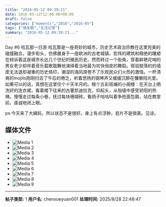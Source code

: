 ```yaml
---
title: "2016-05-12 09:39:21"
date: 2016-05-12T12:00:00+08:00
draft: false
categories: ["moments","2016","2016-05"]
tags: ["朋友圈","生活记录"]
summary: "2016-05-12 09:39:21..."
---
```


Day #6 哈瓦那一日游 哈瓦那是一座奇妙的城市，历史艺术政治宗教在这里完美的碰撞融合。漫步街头，仿佛置身于一座欧洲的古老城镇，宏伟的建筑和精绝的雕塑在倾诉着这座城市长达几个世纪的殖民历史。然而转过一个街角，穿着鲜艳花哨的男女老少却伴着音乐载歌载舞地演绎着当地最为欢快俏皮的舞蹈。斑驳脱落的的墙皮无法退却凝重的历史烙印，潮湿的海风席卷不了乐观民众们火热的激情。一杯清爽的mojito刚刚扫去了午后的倦乏，听着悠扬的钢琴声又缓缓沉醉在慵懒阳光里。如果可以的话，真想在这里住个十天半月的。租个五彩斑斓的小阁楼：在天台上晒洗好的连衣裙，看着楼下往来的古董凯迪拉克，仰起头，从指缝中感受骄阳的热辣。慢慢走过每条小巷，抚过每块珊瑚砖。看鸽子咕咕叫着争抢面包屑，站在教堂前，虔诚地闭上眼。

ps.今天来了大姨妈，所以状态不是很好。身上有点浮肿，皂片不是很美。见谅。

## 媒体文件

- ![Media 1](/Moments/photos/2016-05-12/201605120939210.jpg)
- ![Media 2](/Moments/photos/2016-05-12/201605120939211.jpg)
- ![Media 3](/Moments/photos/2016-05-12/201605120939212.jpg)
- ![Media 4](/Moments/photos/2016-05-12/201605120939213.jpg)
- ![Media 5](/Moments/photos/2016-05-12/201605120939214.jpg)
- ![Media 6](/Moments/photos/2016-05-12/201605120939215.jpg)
- ![Media 7](/Moments/photos/2016-05-12/201605120939216.jpg)
- ![Media 8](/Moments/photos/2016-05-12/201605120939217.jpg)
- ![Media 9](/Moments/photos/2016-05-12/201605120939218.jpg)

---

**帖子类型:** 1
**用户名:** chenxueyuan001
**处理时间:** 2025/8/28 22:48:47